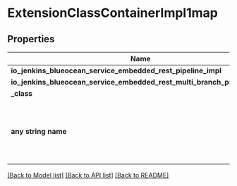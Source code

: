 # ExtensionClassContainerImpl1map


## Properties
Name | Type | Description | Notes
------------ | ------------- | ------------- | -------------
**io_jenkins_blueocean_service_embedded_rest_pipeline_impl** | [**ExtensionClassImpl**](ExtensionClassImpl.md) |  | [optional] 
**io_jenkins_blueocean_service_embedded_rest_multi_branch_pipeline_impl** | [**ExtensionClassImpl**](ExtensionClassImpl.md) |  | [optional] 
**_class** | **str** |  | [optional] 
**any string name** | **bool, date, datetime, dict, float, int, list, str, none_type** | any string name can be used but the value must be the correct type | [optional]

[[Back to Model list]](../README.md#documentation-for-models) [[Back to API list]](../README.md#documentation-for-api-endpoints) [[Back to README]](../README.md)


